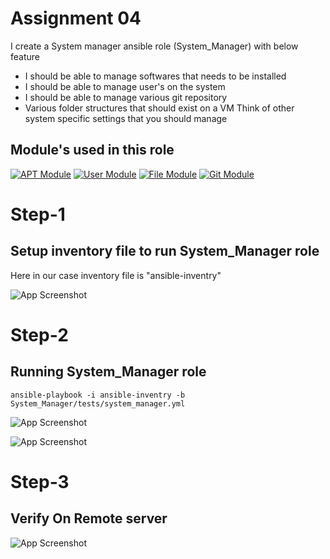 
# Assignment 04

I create a System manager ansible role (System_Manager) with below feature

- I should be able to manage softwares that needs to be installed
- I should be able to manage user's on the system
- I should be able to manage various git repository
- Various folder structures that should exist on a VM
Think of other system specific settings that you should manage



## Module's  used in this role

[![APT Module](https://img.shields.io/badge/Apt-green.svg)](https://docs.ansible.com/ansible/latest/collections/ansible/builtin/apt_module.html)
[![User Module](https://img.shields.io/badge/User-brown.svg)](https://docs.ansible.com/ansible/latest/collections/ansible/builtin/user_module.html)
[![File Module](https://img.shields.io/badge/File-blue.svg)](https://docs.ansible.com/ansible/latest/collections/ansible/builtin/file_module.html)
[![Git Module](https://img.shields.io/badge/Git-yellow.svg)](https://docs.ansible.com/ansible/latest/collections/ansible/builtin/git_module.html)



# Step-1
## Setup inventory file to run System_Manager role
Here in our case inventory file is "ansible-inventry"

![App Screenshot](https://github.com/Kiran-dehlikar/test/assets/104997588/228512f4-27d6-47e8-a697-dd71e2264b6f)

# Step-2

## Running System_Manager role

```
ansible-playbook -i ansible-inventry -b System_Manager/tests/system_manager.yml 
```
![App Screenshot](https://github.com/Kiran-dehlikar/test/assets/104997588/f8d6c27c-e3f8-4cbb-916f-29bbc4fe501f)

![App Screenshot](https://github.com/Kiran-dehlikar/test/assets/104997588/61c37a0b-956e-4534-b439-fa61c204333d)

# Step-3
## Verify On Remote server

![App Screenshot](https://github.com/Kiran-dehlikar/test/assets/104997588/b14328f8-f9e3-470a-8b4b-d7a6fca12f2f)

